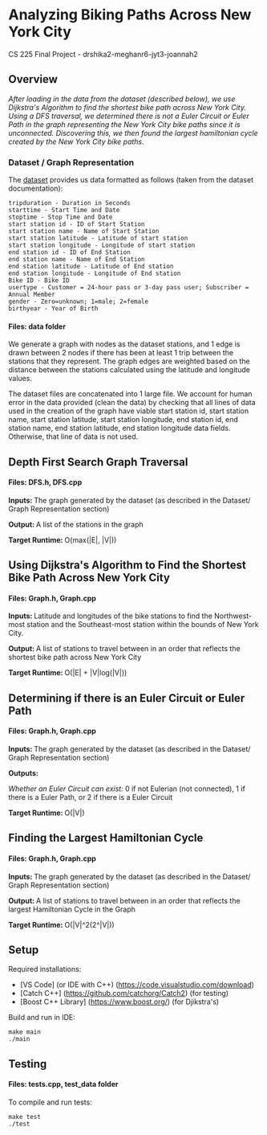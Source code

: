 # Analyzing Biking Paths Across New York City
CS 225 Final Project -  drshika2-meghanr6-jyt3-joannah2
 
## Overview ##
<i> After loading in the data from the dataset (described below), we use Dijkstra's Algorithm to find the shortest bike path across New York City. Using a DFS traversal, we determined there is not a Euler Circuit or Euler Path in the graph representing the New York City bike paths since it is unconnected. Discovering this, we then found the largest hamiltonian cycle created by the New York City bike paths. </i>
 
### Dataset / Graph Representation ###
The [dataset](https://www.kaggle.com/vineethakkinapalli/citibike-bike-sharingnewyork-cityjan-to-apr-2021) provides us data formatted as follows (taken from the dataset documentation):
```
tripduration - Duration in Seconds
starttime - Start Time and Date
stoptime - Stop Time and Date
start station id - ID of Start Station
start station name - Name of Start Station
start station latitude - Latitude of start station
start station longitude - Longitude of start station
end station id - ID of End Station
end station name - Name of End Station
end station latitude - Latitude of End station
end station longitude - Longitude of End station
Bike ID - Bike ID
usertype - Customer = 24-hour pass or 3-day pass user; Subscriber = Annual Member
gender - Zero=unknown; 1=male; 2=female
birthyear - Year of Birth
```
#### Files: data folder
We generate a graph with nodes as the dataset stations, and 1 edge is drawn between 2 nodes if there has been at least 1 trip between the stations that they represent. The graph edges are weighted based on the distance between the stations calculated using the latitude and longitude values.

The dataset files are concatenated into 1 large file. We account for human error in the data provided (clean the data) by checking that all lines of data used in the creation of the graph have viable start station id, start station name, start station latitude, start station longitude, end station id, end station name, end station latitude, end station longitude data fields. Otherwise, that line of data is not used.
 
## Depth First Search Graph Traversal #
#### Files: DFS.h, DFS.cpp
  <b> Inputs: </b> The graph generated by the dataset (as described in the Dataset/ Graph Representation section)
 
 
  <b> Output: </b> A list of the stations in the graph
 
 
  <b> Target Runtime: </b> O(max(|E|, |V|))
 
## Using Dijkstra's Algorithm to Find the Shortest Bike Path Across New York City ##
#### Files: Graph.h, Graph.cpp
  <b> Inputs: </b> Latitude and longitudes of the bike stations to find the Northwest-most station and the Southeast-most station within the bounds of New York City.
 
 
  <b> Output: </b> A list of stations to travel between in an order that reflects the shortest bike path across New York City
 
 
  <b> Target Runtime: </b> O(|E| + |V|log(|V|))
 
## Determining if there is an Euler Circuit or Euler Path ##
#### Files: Graph.h, Graph.cpp
 
  <b> Inputs: </b> The graph generated by the dataset (as described in the Dataset/ Graph Representation section)
 
 
  <b> Outputs: </b>
 
  <i>Whether an Euler Circuit can exist: </i> 0 if not Eulerian (not connected), 1 if there is a Euler Path, or 2 if there is a Euler Circuit
 
  <b> Target Runtime: </b> O(|V|)
 
 
## Finding the Largest Hamiltonian Cycle ##
#### Files: Graph.h, Graph.cpp
  <b> Inputs: </b> The graph generated by the dataset (as described in the Dataset/ Graph Representation section)
 
 
  <b> Output: </b> A list of stations to travel between in an order that reflects the largest Hamiltonian Cycle in the Graph
 
 
  <b> Target Runtime: </b> O(|V|^2(2^|V|))
 
## Setup ##
Required installations:
* [VS Code] (or IDE with C++) (https://code.visualstudio.com/download)
* [Catch C++] (https://github.com/catchorg/Catch2) (for testing)
* [Boost C++ Library] (https://www.boost.org/) (for Djikstra's)
 
Build and run in IDE:
```
make main
./main
```
 
## Testing ##
#### Files: tests.cpp, test_data folder
To compile and run tests:
```
make test
./test
```

